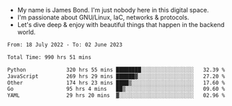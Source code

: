 - My name is James Bond. I'm just nobody here in this digital space. 
- I'm passionate about GNU/Linux, IaC, networks & protocols. 
- Let's dive deep & enjoy with beautiful things that happen in the backend world.


<!--START_SECTION:waka-->

```txt
From: 18 July 2022 - To: 02 June 2023

Total Time: 990 hrs 51 mins

Python             320 hrs 55 mins ████████░░░░░░░░░░░░░░░░░   32.39 %
JavaScript         269 hrs 29 mins ██████▓░░░░░░░░░░░░░░░░░░   27.20 %
Other              174 hrs 23 mins ████▒░░░░░░░░░░░░░░░░░░░░   17.60 %
Go                 95 hrs 4 mins   ██▒░░░░░░░░░░░░░░░░░░░░░░   09.60 %
YAML               29 hrs 20 mins  ▓░░░░░░░░░░░░░░░░░░░░░░░░   02.96 %
```

<!--END_SECTION:waka-->
